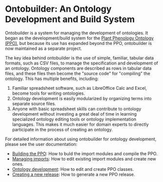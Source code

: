 # Ontobuilder: An Ontology Development and Build System

Ontobuilder is a system for managing the development of ontologies.  It began as the development/build system for the [Plant Phenology Ontology (PPO)](https://github.com/PlantPhenoOntology/PPO), but because its use has expanded beyond the PPO, ontobuilder is now maintained as a separate project.

The key idea behind ontobuilder is the use of simple, familiar, tabular data formats, such as CSV files, to manage the specification and development of an ontology.  Ontology components are described as rows in tabular data files, and these files then become the "source code" for "compiling" the ontology.  This has multiple benefits, including:

1. Familiar spreadsheet software, such as LibreOffice Calc and Excel, become tools for writing ontologies.
2. Ontology development is easily modularized by organizing terms into separate source files.
3. Anyone with basic spreadsheet skills can contribute to ontology development without investing a great deal of time in learning specialized ontology editing tools or ontology implementation languages.  This makes it much easier for domain experts to directly participate in the process of creating an ontology.

For detailed information about using ontobuilder for ontology development, please see the user documentation:

* [Building the PPO](../../wiki/Building-the-PPO): How to buld the import modules and compile the PPO.
* [Managing imports](../../wiki/Managing-imports): How to edit existing import modules and create new ones.
* [Ontology development](../../wiki/Ontology-development): How to edit and create PPO classes.
* [Creating a new release](../../wiki/Creating-a-release): How to generate a new PPO release.

